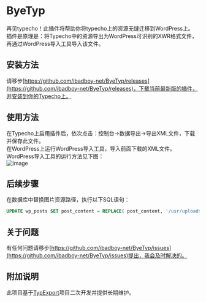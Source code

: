 # ByeTyp
再见typecho！此插件将帮助你将typecho上的资源无缝迁移到WordPress上。  
插件是原理是：将Typecho中的资源导出为WordPress可识别的XWR格式文件，再通过WordPress导入工具导入该文件。  

## 安装方法
请移步[https://github.com/ibadboy-net/ByeTyp/releases](https://github.com/ibadboy-net/ByeTyp/releases)，下载当前最新版的插件，并安装到你的Typecho上。  

## 使用方法
在Typecho上启用插件后，依次点击：控制台->数据导出->导出XML文件，下载并保存此文件。  
在WordPress上运行WordPress导入工具，导入前面下载的XML文件。  
WordPress导入工具的运行方法见下图：  
![image](https://github.com/ibadboy-net/ByeTyp/blob/master/image/wp.png)

## 后续步骤
在数据库中替换图片资源路径，执行以下SQL语句：  
```sql
UPDATE wp_posts SET post_content = REPLACE( post_content, '/usr/uploads/', '/wp-content/uploads/');
```

## 关于问题
有任何问题请移步[https://github.com/ibadboy-net/ByeTyp/issues](https://github.com/ibadboy-net/ByeTyp/issues)提出，我会及时解决的。  

## 附加说明
此项目基于[TypExport](https://github.com/panxianhai/TypExport)项目二次开发并提供长期维护。  
